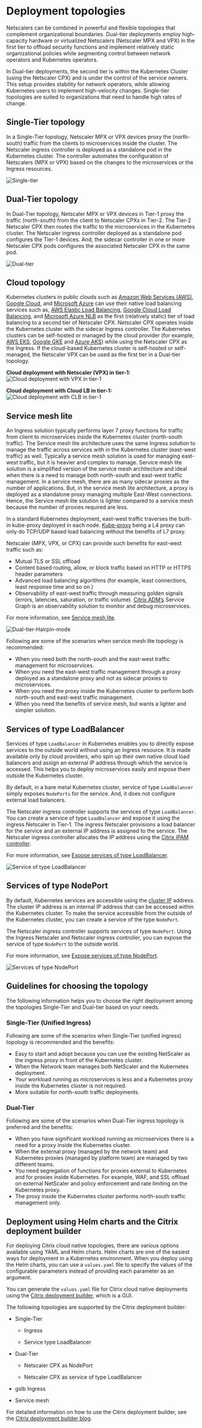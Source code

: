 # Deployment topologies

Netscalers can be combined in powerful and flexible topologies that complement organizational boundaries. Dual-tier deployments employ high-capacity hardware or virtualized Netscalers (Netscaler MPX and VPX) in the first tier to offload security functions and implement relatively static organizational policies while segmenting control between network operators and Kubernetes operators.

In Dual-tier deployments, the second tier is within the Kubernetes Cluster (using the Netscaler CPX) and is under the control of the service owners. This setup provides stability for network operators, while allowing Kubernetes users to implement high-velocity changes. Single-tier topologies are suited to organizations that need to handle high rates of change.

## Single-Tier topology

In a Single-Tier topology, Netscaler MPX or VPX devices proxy the (north-south) traffic from the clients to microservices inside the cluster. The Netscaler ingress controller is deployed as a standalone pod in the Kubernetes cluster. The controller automates the configuration of Netscalers (MPX or VPX) based on the changes to the microservices or the Ingress resources.

![Single-tier](media/singletopology.png)

## Dual-Tier topology

In Dual-Tier topology, Netscaler MPX or VPX devices in Tier-1 proxy the traffic (north-south) from the client to Netscaler CPXs in Tier-2. The Tier-2 Netscaler CPX then routes the traffic to the microservices in the Kubernetes cluster. The Netscaler ingress controller deployed as a standalone pod configures the Tier-1 devices. And, the sidecar controller in one or more Netscaler CPX pods configures the associated Netscaler CPX in the same pod.

![Dual-tier](media/dualtier.png)

## Cloud topology

Kubernetes clusters in public clouds such as [Amazon Web Services (AWS)](https://aws.amazon.com), [Google Cloud](https://cloud.google.com), and [Microsoft Azure](https://azure.microsoft.com/en-in/) can use their native load balancing services such as, [AWS Elastic Load Balancing](https://aws.amazon.com/elasticloadbalancing/), [Google Cloud Load Balancing](https://cloud.google.com/load-balancing/), and [Microsoft Azure NLB](https://azure.microsoft.com/en-in/services/load-balancer/) as the first (relatively static) tier of load balancing to a second tier of Netscaler CPX. Netscaler CPX operates inside the Kubernetes cluster with the sidecar Ingress controller. The Kubernetes clusters can be self-hosted or managed by the cloud provider (for example, [AWS EKS](https://aws.amazon.com/eks/), [Google GKE](https://cloud.google.com/kubernetes-engine/) and [Azure AKS](https://docs.microsoft.com/en-us/azure/aks/)) while using the Netscaler CPX as the Ingress. If the cloud-based Kubernetes cluster is self-hosted or self-managed, the Netscaler VPX can be used as the first tier in a Dual-tier topology.

**Cloud deployment with Netscaler (VPX) in tier-1:**
![Cloud deployment with VPX in tier-1](media/cloud-deploy-vpx-tier-1.png)

**Cloud deployment with Cloud LB in tier-1:**
![Cloud deployment with CLB in tier-1](media/cloud-deploy-clb-tier-1.png)

## Service mesh lite

An Ingress solution typically performs layer 7 proxy functions for traffic from client to microservices inside the Kubernetes cluster (north-south traffic). The Service mesh lite architecture uses the same Ingress solution to manage the traffic across services with in the Kubernetes cluster (east-west traffic) as well. Typically a service mesh solution is used for managing east-west traffic, but it is heavier and complex to manage. Service mesh lite solution is a simplified version of the service mesh architecture and ideal when there is a need to manage both north-south and east-west traffic management. In a service mesh, there are as many sidecar proxies as the number of applications. But, in the service mesh lite architecture, a proxy is deployed as a standalone proxy managing multiple East-West connections. Hence, the Service mesh lite solution is lighter compared to a service mesh
because the number of proxies required are less.

In a standard Kubernetes deployment, east-west traffic traverses the built-in kube-proxy deployed in each node. [Kube-proxy](https://kubernetes.io/docs/concepts/overview/components/#kube-proxy) being a L4 proxy can only do TCP/UDP based load balancing without the benefits of L7 proxy.

Netscaler (MPX, VPX, or CPX) can provide such benefits for east-west traffic such as:

-  Mutual TLS or SSL offload
-  Content based routing, allow, or block traffic based on HTTP or HTTPS header parameters
-  Advanced load balancing algorithms (for example, least connections, least response time and so on.)
-  Observability of east-west traffic through measuring golden signals (errors, latencies, saturation, or traffic volume). [Citrix ADM’s](https://docs.citrix.com/en-us/citrix-application-delivery-management-service.html) Service Graph is an observability solution to monitor and debug microservices.

For more information, see [Service mesh lite](deploy/service-mesh-lite.md).  

![Dual-tier-Hairpin-mode](media/dual-tier-topology-with-hairpin-E-W.png)

Following are some of the scenarios when service mesh lite topology is recommended:

-  When you need both the north-south and the east-west traffic management for microservices.
-  When you need the east-west traffic management through a proxy deployed as a standalone proxy and not as sidecar proxies to microservices.
-  When you need the proxy inside the Kubernetes cluster to perform both north-south and east-west traffic management.
-  When you need the benefits of service mesh, but wants a lighter and simpler solution.

## Services of type LoadBalancer

Services of type `LoadBalancer` in Kubernetes enables you to directly expose services to the outside world without using an ingress resource. It is made available only by cloud providers, who spin up their own native cloud load balancers and assign an external IP address through which the service is accessed. This helps you to deploy microservices easily and expose them outside the Kubernetes cluster.

By default, in a bare metal Kubernetes cluster, service of type `LoadBalancer` simply exposes `NodePorts` for the service. And, it does not configure external load balancers.

The Netscaler ingress controller supports the services of type `LoadBalancer`. You can create a service of type `LoadBalancer` and expose it using the ingress Netscaler in Tier-1. The ingress Netscaler provisions a load balancer for the service and an external IP address is assigned to the service. The Netscaler ingress controller allocates the IP address using the [Citrix IPAM controller](crds/vip.md).

For more information, see [Expose services of type LoadBalancer](network/type_loadbalancer.md).

![Service of type LoadBalancer](media/type-loadbalancer.png)

## Services of type NodePort

By default, Kubernetes services are accessible using the [cluster IP](https://kubernetes.io/docs/concepts/services-networking/service/#defining-a-service) address. The cluster IP address is an internal IP address that can be accessed within the Kubernetes cluster. To make the service accessible from the outside of the Kubernetes cluster, you can create a service of the type `NodePort`.

The Netscaler ingress controller supports services of type `NodePort`. Using the Ingress Netscaler and Netscaler ingress controller, you can expose the service of type `NodePort` to the outside world.

For more information, see [Expose services of type NodePort](network/nodeport.md).

![Services of type NodePort](media/type-nodeport.png)

## Guidelines for choosing the topology

The following information helps you to choose the right deployment among the topologies Single-Tier and Dual-tier based on your needs.

### Single-Tier (Unified Ingress)

Following are some of the scenarios when Single-Tier (unified ingress) topology is recommended and the benefits:

-  Easy to start and adopt because you can use the existing NetScaler as the ingress proxy in front of the Kubernetes cluster.
-  When the Network team manages both NetScaler and the Kubernetes deployment.
-  Your workload running as microservices is less and a Kubernetes proxy inside the Kubernetes cluster is not required.
-  More suitable for north-south traffic deployments.

### Dual-Tier

Following are some of the scenarios when Dual-Tier ingress topology is preferred and the benefits:

-  When you have significant workload running as microservices there is a need for a proxy inside the Kubernetes cluster.
-  When the external proxy (managed by the network team) and Kubernetes proxies (managed by platform team) are managed by two different teams.
-  You need segregation of functions for proxies external to Kubernetes and for proxies inside Kubernetes. For example, WAF, and SSL offload on external NetScaler and policy enforcement and rate limiting on the Kubernetes proxy.
-  The proxy inside the Kubernetes cluster performs north-south traffic management only.

## Deployment using Helm charts and the Citrix deployment builder

For deploying Citrix cloud native topologies, there are various options available using YAML and Helm charts. Helm charts are one of the easiest ways for deployment in a Kubernetes environment. When you deploy using the Helm charts, you can use a `values.yaml` file to specify the values of the configurable parameters instead of providing each parameter as an argument.

You can generate the `values.yaml` file for Citrix cloud native deployments using the [Citrix deployment builder](https://netscaler.github.io/netscaler-k8s-ingress-controller/), which is a GUI.

The following topologies are supported by the Citrix deployment builder:

-  Single-Tier

    -  Ingress

    -  Service type LoadBalancer

-  Dual-Tier

    -  Netscaler CPX as NodePort

    -  Netscaler CPX as service of type LoadBalancer

-  gslb Ingress

-  Service mesh

For detailed information on how to use the Citrix deployment builder, see the [Citrix deployment builder blog](https://www.citrix.com/blogs/2021/03/02/citrix-deployment-builder-simplifying-citrix-cloud-native-deployments/#).

